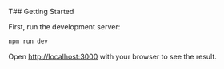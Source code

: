 T## Getting Started

First, run the development server:

```bash
npm run dev
```

Open [http://localhost:3000](http://localhost:3000) with your browser to see the result.

